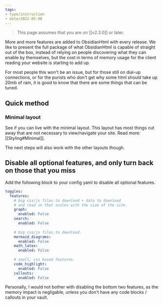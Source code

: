```yaml
---
tags:
- type/instruction
- date/2022-05-08
---
```


> This page assumes that you are on [[v2.3.0]] or later.

More and more features are added to ObsidianHtml with every release. We like to present the full package of what ObsidianHtml is capable of straight out of the box, instead of relying on people discovering what they can enable by themselves, but the cost in terms of memory usage for the client reading your website is starting to add up. 

For most people this won't be an issue, but for those still on dial-up connections, or for the purists who don't get why some html should take up 20mb of ram, it is good to know that there are some things that can be tuned.

## Quick method
### Minimal layout
See if you can live with the minimal layout. This layout has most things cut away that are not necessary to view/navigate your site. Read more: [[Styling#Minimal]].

The next steps will also work with the other layouts though.

## Disable all optional features, and only turn back on those that you miss
Add the following block to your config yaml to disable all optional features.

``` yaml
toggles:
  features:
	# big css/js files to download + data to download 
	# and read in that scales with the size of the site.
    graph:
      enabled: False
    search:
      enabled: False
      
	# big css/js files to download.
    mermaid_diagrams:
      enabled: False
    math_latex:
      enabled: False
    
    # small, css based features.
    code_highlight:
      enabled: False
    callouts:
      enabled: False
```

Personally, I would not bother with disabling the bottom two features, as the memory impact is negligable, unless you don't have  any code blocks / callouts in your vault.